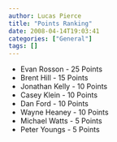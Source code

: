 ```yaml
---
author: Lucas Pierce
title: "Points Ranking"
date: 2008-04-14T19:03:41
categories: ["General"]
tags: []
---
```


* Evan Rosson - 25 Points
* Brent Hill - 15 Points
* Jonathan Kelly - 10 Points
* Casey Klein - 10 Points
* Dan Ford - 10 Points
* Wayne Heaney - 10 Points
* Michael Watts - 5 Points
* Peter Youngs - 5 Points